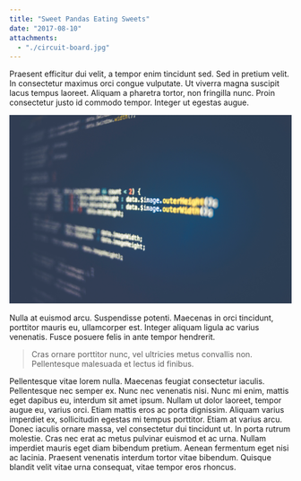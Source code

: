 ```yaml
---
title: "Sweet Pandas Eating Sweets"
date: "2017-08-10"
attachments:
  - "./circuit-board.jpg"
---
```


Praesent efficitur dui velit, a tempor enim tincidunt sed. Sed in pretium velit. In consectetur maximus orci congue vulputate. Ut viverra magna suscipit lacus tempus laoreet. Aliquam a pharetra tortor, non fringilla nunc. Proin consectetur justo id commodo tempor. Integer ut egestas augue.

![Image](../second-post/code.jpg)

Nulla at euismod arcu. Suspendisse potenti. Maecenas in orci tincidunt, porttitor mauris eu, ullamcorper est. Integer aliquam ligula ac varius venenatis. Fusce posuere felis in ante tempor hendrerit.

> Cras ornare porttitor nunc, vel ultricies metus convallis non. Pellentesque malesuada et lectus id finibus.

Pellentesque vitae lorem nulla. Maecenas feugiat consectetur iaculis. Pellentesque nec semper ex. Nunc nec venenatis nisi. Nunc mi enim, mattis eget dapibus eu, interdum sit amet ipsum. Nullam ut dolor laoreet, tempor augue eu, varius orci. Etiam mattis eros ac porta dignissim. Aliquam varius imperdiet ex, sollicitudin egestas mi tempus porttitor. Etiam at varius arcu. Donec iaculis ornare massa, vel consectetur dui tincidunt ut. In porta rutrum molestie. Cras nec erat ac metus pulvinar euismod et ac urna. Nullam imperdiet mauris eget diam bibendum pretium. Aenean fermentum eget nisi ac lacinia. Praesent venenatis interdum tortor vitae bibendum. Quisque blandit velit vitae urna consequat, vitae tempor eros rhoncus.
